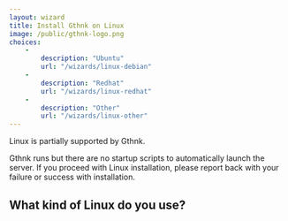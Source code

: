 ```yaml
---
layout: wizard
title: Install Gthnk on Linux
image: /public/gthnk-logo.png
choices:
    -
        description: "Ubuntu"
        url: "/wizards/linux-debian"
    -
        description: "Redhat"
        url: "/wizards/linux-redhat"
    -
        description: "Other"
        url: "/wizards/linux-other"
---
```


Linux is partially supported by Gthnk.

Gthnk runs but there are no startup scripts to automatically launch the server.
If you proceed with Linux installation, please report back with your failure or success with installation.

## What kind of Linux do you use?
